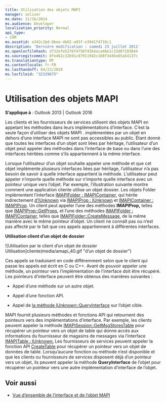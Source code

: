 ```yaml
---
title: Utilisation des objets MAPI
manager: soliver
ms.date: 11/16/2014
ms.audience: Developer
localization_priority: Normal
api_type:
- COM
ms.assetid: e342c1bd-8bee-4b02-a93f-e3941f4716c1
description: 'Derniére modification : samedi 23 juillet 2011'
ms.openlocfilehash: d732efe5276f4756f43b4aca46e1c33d6f103844
ms.sourcegitcommit: 8fe462c32b91c87911942c188f3445e85a54137c
ms.translationtype: MT
ms.contentlocale: fr-FR
ms.lasthandoff: 04/23/2019
ms.locfileid: "32329675"
---
```

# <a name="using-mapi-objects"></a>Utilisation des objets MAPI

**S’applique à** : Outlook 2013 | Outlook 2016 
  
Les clients et les fournisseurs de services utilisent des objets MAPI en appelant les méthodes dans leurs implémentations d’interface. C’est la seule façon d’utiliser des objets MAPI . implémentées par un objet en dehors d’une interface MAPI ne sont pas accessibles au public. Étant donné que toutes les interfaces d’un objet sont liées par héritage, l’utilisateur d’un objet peut appeler des méthodes dans l’interface de base ou dans l’une des interfaces héritées comme s’ils appartiennent à la même interface. 
  
Lorsque l’utilisateur d’un objet souhaite appeler une méthode et que cet objet implémente plusieurs interfaces liées par héritage, l’utilisateur n’a pas besoin de savoir à quelle interface appartient la méthode. L’utilisateur peut appeler n’importe quelle méthode sur n’importe quelle interface avec un pointeur unique vers l’objet. Par exemple, l’illustration suivante montre comment une application cliente utilise un objet dossier. Les objets Folder implémentent l’interface [IMAPIFolder : IMAPIContainer,](imapifolderimapicontainer.md) qui hérite indirectement [d’IUnknown](https://msdn.microsoft.com/library/33f1d79a-33fc-4ce5-a372-e08bda378332%28Office.15%29.aspx) via [IMAPIProp : IUnknown](imapipropiunknown.md) et [IMAPIContainer : IMAPIProp](imapicontainerimapiprop.md). Un client peut appeler l’une des méthodes **IMAPIProp,** telles que [IMAPIProp::GetProps](imapiprop-getprops.md), et l’une des méthodes [IMAPIFolder : IMAPIContainer,](imapifolderimapicontainer.md) telles que [IMAPIFolder::CreateMessage](imapifolder-createmessage.md), de la même manière avec le même pointeur d’objet. Un client ne connaît pas ou n’est pas affecté par le fait que ces appels appartiennent à différentes interfaces.
  
**Utilisation client d’un objet de dossier**
  
![Utilisation par le client d’un objet de dossier Utilisation]cliente(media/amapi_40.gif "d’un objet de dossier")
  
Ces appels se traduisent en code différemment selon que le client qui passe les appels est écrit en C ou C++. Avant de pouvoir appeler une méthode, un pointeur vers l’implémentation de l’interface doit être récupéré. Les pointeurs d’interface peuvent être obtenus des manières suivantes :
  
- Appel d’une méthode sur un autre objet.
    
- Appel d’une fonction API.
    
- Appel de [la méthode IUnknown::QueryInterface](https://msdn.microsoft.com/library/54d5ff80-18db-43f2-b636-f93ac053146d%28Office.15%29.aspx) sur l’objet cible. 
    
MAPI fournit plusieurs méthodes et fonctions API qui retournent des pointeurs vers des implémentations d’interface. Par exemple, les clients peuvent appeler la méthode [IMAPISession::GetMsgStoresTable](imapisession-getmsgstorestable.md) pour récupérer un pointeur vers un objet de table qui donne accès aux informations du fournisseur de magasins de messages via l’interface [IMAPITable : IUnknown.](imapitableiunknown.md) Les fournisseurs de services peuvent appeler la fonction API [CreateTable](createtable.md) pour récupérer un pointeur vers un objet de données de table. Lorsqu’aucune fonction ou méthode n’est disponible et que les clients ou fournisseurs de services disposent déjà d’un pointeur vers un objet, ils peuvent appeler la méthode **QueryInterface** de l’objet pour récupérer un pointeur vers une autre implémentation d’interface de l’objet. 
  
## <a name="see-also"></a>Voir aussi

- [Vue d’ensemble de l’interface et de l’objet MAPI](mapi-object-and-interface-overview.md)

